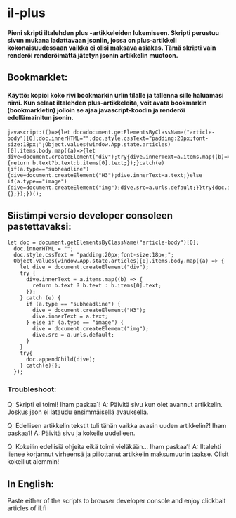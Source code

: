 # il-plus
#### Pieni skripti iltalehden plus -artikkeleiden lukemiseen. Skripti perustuu sivun mukana ladattavaan jsoniin, jossa on plus-artikkeli kokonaisuudessaan vaikka ei olisi maksava asiakas. Tämä skripti vain renderöi renderöimättä jätetyn jsonin artikkelin muotoon.

## Bookmarklet:
#### Käyttö: kopioi koko rivi bookmarkin urlin tilalle ja tallenna sille haluamasi nimi. Kun selaat iltalehden plus-artikkeleita, voit avata bookmarkin (bookmarkletin) jolloin se ajaa javascript-koodin ja renderöi edellämainitun jsonin.
```
javascript:(()=>{let doc=document.getElementsByClassName("article-body")[0];doc.innerHTML="";doc.style.cssText="padding:20px;font-size:18px;";Object.values(window.App.state.articles)[0].items.body.map((a)=>{let dive=document.createElement("div");try{dive.innerText=a.items.map((b)=>{return b.text?b.text:b.items[0].text;});}catch(e){if(a.type=="subheadline"){dive=document.createElement("H3");dive.innerText=a.text;}else if(a.type=="image"){dive=document.createElement("img");dive.src=a.urls.default;}}try{doc.appendChild(dive);}catch(e){};});})();
```


## Siistimpi versio developer consoleen pastettavaksi:
```
let doc = document.getElementsByClassName("article-body")[0];
  doc.innerHTML = "";
  doc.style.cssText = "padding:20px;font-size:18px;";
  Object.values(window.App.state.articles)[0].items.body.map((a) => {
    let dive = document.createElement("div");
    try {
      dive.innerText = a.items.map((b) => {
        return b.text ? b.text : b.items[0].text;
      });
    } catch (e) {
      if (a.type == "subheadline") {
        dive = document.createElement("H3");
        dive.innerText = a.text;
      } else if (a.type == "image") {
        dive = document.createElement("img");
        dive.src = a.urls.default;
      }
    }
    try{
      doc.appendChild(dive);
    } catch(e){};
  });
```

### Troubleshoot:
Q: Skripti ei toimi! Iham paskaa1!
A: Päivitä sivu kun olet avannut artikkelin. Joskus json ei lataudu ensimmäisellä avauksella.

Q: Edellisen artikkelin tekstit tuli tähän vaikka avasin uuden artikkelin?! Iham paskaa1!
A: Päivitä sivu ja kokeile uudelleen.

Q: Kokeilin edellisiä ohjeita eikä toimi vieläkään... Iham paskaa1!
A: Iltalehti lienee korjannut virheensä ja piilottanut artikkelin maksumuurin taakse. Olisit kokeillut aiemmin!

## In English:
Paste either of the scripts to browser developer console and enjoy clickbait articles of il.fi
